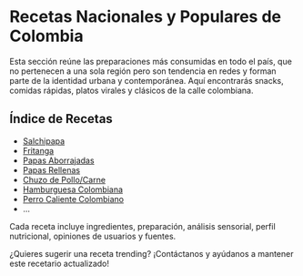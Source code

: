 # Recetas Nacionales y Populares de Colombia

Esta sección reúne las preparaciones más consumidas en todo el país, que no pertenecen a una sola región pero son tendencia en redes y forman parte de la identidad urbana y contemporánea. Aquí encontrarás snacks, comidas rápidas, platos virales y clásicos de la calle colombiana.

## Índice de Recetas

- [Salchipapa](salchipapa/salchipapa.md)
- [Fritanga](fritanga/fritanga.md)
- [Papas Aborrajadas](papas_aborrajadas/papas_aborrajadas.md)
- [Papas Rellenas](papas_rellenas/papas_rellenas.md)
- [Chuzo de Pollo/Carne](chuzo_de_pollocarne/chuzo_de_pollocarne.md)
- [Hamburguesa Colombiana](hamburguesa_colombiana/hamburguesa_colombiana.md)
- [Perro Caliente Colombiano](perro_caliente_colombiano/perro_caliente_colombiano.md)
- ...

Cada receta incluye ingredientes, preparación, análisis sensorial, perfil nutricional, opiniones de usuarios y fuentes.

¿Quieres sugerir una receta trending? ¡Contáctanos y ayúdanos a mantener este recetario actualizado!
